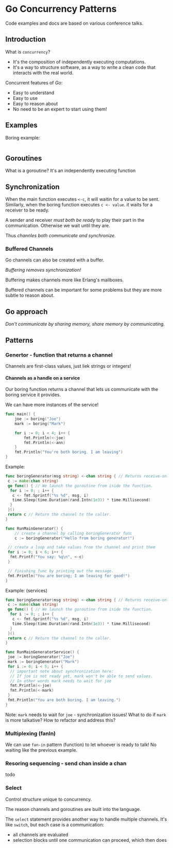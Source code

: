 # Go Concurrency Patterns



Code examples and docs are based on various conference talks.


## Introduction

What is `concurrency`?

- It's the composition of independently executing computations.
- It's a way to structure software, as a way to write a clean code that interacts with the real world.

Concurrent features of *Go*:

- Easy to understand
- Easy to use
- Easy to reason about
- No need to be an expert to start using them!

## Examples

Boring example:

```go

```

## Goroutines

What is a goroutine? It's an independently executing function

## Synchronization

When the main function executes `<-c`, it will waitin for a value to be sent.
Similarly, when the boring function executes `c <- value`. it waits for a receiver to be ready.

A sender and receiver *must both be ready* to play their part in the communication. Otherwise we wait until they are.

Thus *channles both communicate and synchronize*.

### Buffered Channels

Go channels can also be created with a buffer.

*Buffering removes synchronization!*

Buffering makes channels more like Erlang's mailboxes.

Buffered channels can be important for some problems but they are more subtle to reason about.

## Go approach

*Don't communicate by sharing memory, share memory by communicating.*

## Patterns

### Genertor - function that returns a channel

Channels are first-class values, just liek strings or integers!

#### Channels as a handle on a service

Our boring function returns a channel that lets us communicate with the boring service it provides.

We can have more instances of the service!

```go
func main() {
    joe := boring("Joe")
    mark := boring("Mark")

    for i := 0; i < 4; i++ {
        fmt.Println(<-joe)
        fmt.Println(<-ann)
    }
    fmt.Println("You're both boring. I am leaving")
}
```

Example:

```go
func boringGenerator(msg string) <-chan string { // Returns receive-only channel of strings.
 c := make(chan string)
 go func() { // We launch the goroutine from iside the function.
  for i := 0; ; i++ {
   c <- fmt.Sprintf("%s %d", msg, i)
   time.Sleep(time.Duration(rand.Intn(1e3)) * time.Millisecond)
  }
 }()
 return c // Return the channel to the caller.
}

func RunMainGenerator() {
    // create a channel by calling boringGenerator func
    c := boringGenerator("Hello from boring generator!")

 // create a loop and take values from the channel and print them
 for i := 0; i < 6; i++ {
  fmt.Printf("You say: %q\n", <-c)
 }

 // finishing func by printing out the message.
 fmt.Println("You are boring; I am leaving for good!")
}
```

Example: (services)

```go
func boringGenerator(msg string) <-chan string { // Returns receive-only channel of strings.
 c := make(chan string)
 go func() { // We launch the goroutine from iside the function.
  for i := 0; ; i++ {
   c <- fmt.Sprintf("%s %d", msg, i)
   time.Sleep(time.Duration(rand.Intn(1e3)) * time.Millisecond)
  }
 }()
 return c // Return the channel to the caller.
}

func RunMainGeneratorService() {
 joe := boringGenerator("Joe")
 mark := boringGenerator("Mark")
 for i := 0; i < 5; i++ {
  // important note about synchronization here:
  // If joe is not ready yet, mark won't be able to send values.
  // In other words mark needs to wait for joe
  fmt.Println(<-joe)
  fmt.Println(<-mark)
 }
 fmt.Println("You are both boring. I am leaving.")
}
```

Note: `mark` needs to wait for `joe` - synchronization issues! What to do if `mark` is more talkative? How to refactor and address this?

### Multiplexing (fanIn)

We can use `fan-in` pattern (function) to let whoever is ready to talk! No waiting like the previous example.

### Resoring sequencing - send chan inside a chan

todo

### Select

Control structure unique to concurrency.

The reason channels and goroutines are built into the language.

The `select` statement provides another way to handle multiple channels. It's like `switch`, but each case is a communication:

- all channels are evaluated
- selection blocks until one communication can proceed, which then does
